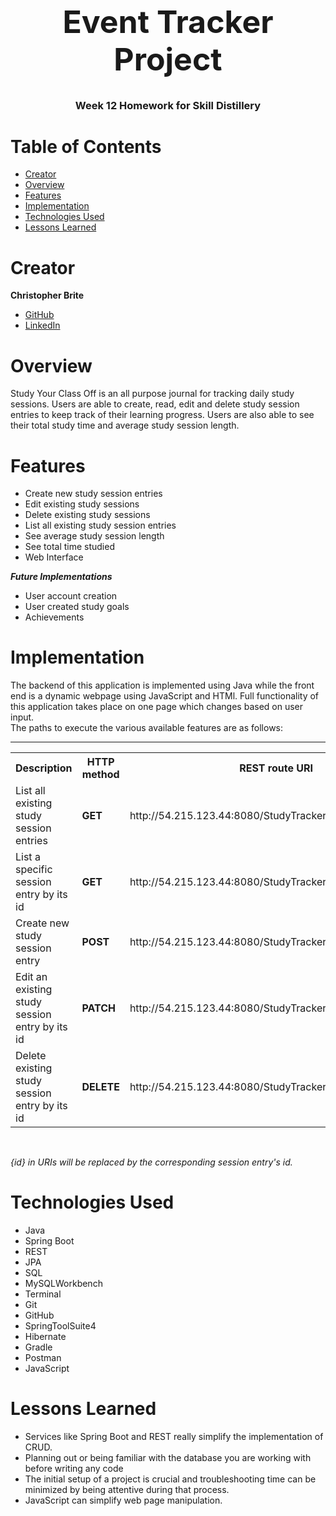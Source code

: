 <h1 align="center" style="font-size: 50px;">
Event Tracker Project
</h1>
<h3 align="center">
Week 12 Homework for Skill Distillery
</h3>

# Table of Contents
* <a href="#creator"> Creator</a>
* <a href="#overview"> Overview</a>
* <a href="#features"> Features</a>
* <a href="#implementation"> Implementation</a>
* <a href="#technologies-used"> Technologies Used</a>
* <a href="#lessons-learned"> Lessons Learned</a>

<h2 dir="auto">
<a id="creator" class="anchor" aria-hidden="true" href="#creator"></a>

# Creator
</h2>

<b>Christopher Brite</b>

* <a href="https://github.com/cmbrite">GitHub </a>
* <a href="https://www.linkedin.com/in/christopher-brite">LinkedIn </a>

<h2 dir="auto">
<a id="overview" class="anchor" aria-hidden="true" href="#overview"></a>

# Overview
</h2>

Study Your Class Off is an all purpose journal for tracking daily study sessions.  Users are able to create, read, edit and delete study session entries to keep track of their learning progress. Users are also able to see their total study time and average study session length.


<h2 dir="auto">
<a id="features" class="anchor" aria-hidden="true" href="#features"></a>

# Features
</h2>


* Create new study session entries
* Edit existing study sessions
* Delete existing study sessions
* List all existing study session entries
* See average study session length
* See total time studied
* Web Interface

 <b><em>Future Implementations</em></b>

* User account creation
* User created study goals
* Achievements


<h2 dir="auto">
<a id="implementation" class="anchor" aria-hidden="true" href="#implementation"></a>

# Implementation
</h2>

The backend of this application is implemented using Java while the front end is a dynamic webpage using JavaScript and HTMl. Full functionality of this application takes place on one page which changes based on user input. <br> The paths to execute the various available features are as follows:<hr>

<table>
  <tr>
    <th>Description</th>
    <th>HTTP method</th>
    <th>REST route URI</th>
  </tr>
  <tr>
    <td>List all existing study session entries</td>
    <td><b>GET</b></td>
    <td>http://54.215.123.44:8080/StudyTrackerRest/api/studies</td>
  </tr>
  <tr>
    <td>List a specific session entry by its id</td>
    <td><b>GET</b></td>
    <td>http://54.215.123.44:8080/StudyTrackerRest/api/studies/{id}</td>
  </tr>
  <tr>
    <td>Create new study session entry</td>
    <td><b>POST</b></td>
    <td>http://54.215.123.44:8080/StudyTrackerRest/api/studies</td>
  </tr>
  <tr>
    <td>Edit an existing study session entry by its id</td>
    <td><b>PATCH</b></td>
    <td>http://54.215.123.44:8080/StudyTrackerRest/api/studies/{id}</td>
  </tr>
  <tr>
    <td>Delete existing study session entry by its id</td>
    <td><b>DELETE</b></td>
    <td>http://54.215.123.44:8080/StudyTrackerRest/api/studies/{id}</td>
  </tr>
</table><br>

<em> {id} in URIs will be replaced by the corresponding session entry's id.</em> 

<h2 dir="auto">
<a id="technologies-used" class="anchor" aria-hidden="true" href="#technologies-used"></a>

# Technologies Used
</h2>

* Java
* Spring Boot
* REST
* JPA
* SQL
* MySQLWorkbench
* Terminal
* Git
* GitHub
* SpringToolSuite4
* Hibernate
* Gradle
* Postman
* JavaScript


<h2 dir="auto">
<a id="lessons-learned" class="anchor" aria-hidden="true" href="#lessons-learned"></a>

# Lessons Learned
</h2>

* Services like Spring Boot and REST really simplify the implementation of CRUD. 
* Planning out or being familiar with the database you are working with before writing any code 
* The initial setup of a project is crucial and troubleshooting time can be minimized by being attentive during that process. 
* JavaScript can simplify web page manipulation.


